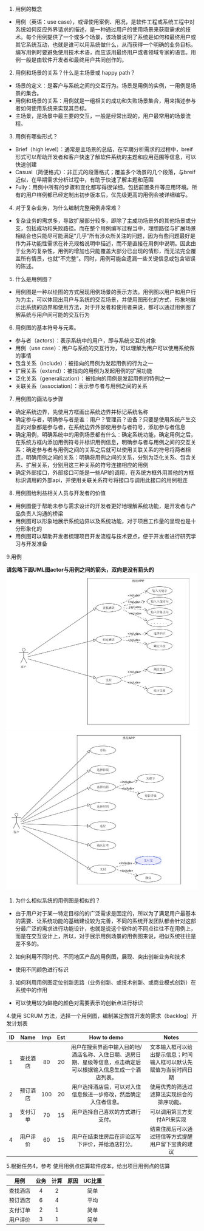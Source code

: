 1. 用例的概念
- 用例（英语：use case），或译使用案例、用况，是软件工程或系统工程中对系统如何反应外界请求的描述，是一种通过用户的使用场景来获取需求的技术。每个用例提供了一个或多个场景，该场景说明了系统是如何和最终用户或其它系统互动，也就是谁可以用系统做什么，从而获得一个明确的业务目标。编写用例时要避免使用技术术语，而应该用最终用户或者领域专家的语言。用例一般是由软件开发者和最终用户共同创作的。

2. 用例和场景的关系？什么是主场景或 happy path？
- 场景的定义：是客户与系统之间的交互行为。场景是用例的实例，一用例是场景的集合。
- 用例和场景的关系：用例就是一组相关的成功和失败场景集合，用来描述参与者如何使用系统来实现其目标。
- 主场景，是场景中最主要的交互，一般是经常出现的，用户最常用的场景流程。

3. 用例有哪些形式？
- Brief（high level）：通常是主场景的总结，在早期分析需求的过程中，breif形式可以帮助开发者和客户快速了解软件系统的主题和应用范围等信息，可以快速创建
- Casual（简便格式）：非正式的段落格式；覆盖多个场景的几个段落，与breif近似，在早期需求分析过程中，有助于快速了解主题和范围
- Fully：用例中所有的步骤和变化都写得很详细，包括前置条件等应用环境。所有的用户样例都已经定制出初步版本后，优先级更高的用例会被详细编写。

4. 对于复杂业务，为什么编制完整用例非常难？
- 复杂业务的需求多，导致扩展部分较多，即除了主成功场景外的其他场景或分支，包括成功和失败路径。而在整个用例编写过程当中，理想路径与扩展场景相结合也只能尽可能满足“几乎”所有涉众所关注的问题，因为有些问题最好是作为非功能性需求在补充规格说明中描述，而不是直接在用例中说明。因此由于业务的复杂性，用例的增加也只能覆盖大部分已出现的情形，而无法完全覆盖所有情景，也就“不完整”。同时，用例可能会遗漏一些关键信息或包含错误的陈述。

5. 什么是用例图？
- 用例图是一种以绘图的方式展现用例场景的表示方法。用例图以用户和用户行为为主，可以体现出用户与系统的交互场景，并使用图形化的方式，形象地展示出系统的边界和使用方法，对于开发者和使用者来说，都可以通过用例图了解系统与用户间可能的交互行为

6. 用例图的基本符号与元素。
- 参与者（actors）：表示系统中的用户，即与系统交互的对象
- 用例（use case）：用户与系统的交互行为，可以理解为用户可以使用系统做的事情
- 包含关系（include）：被指向的用例为发起用例的行为之一
- 扩展关系（extend）：被指向的用例为发起用例的扩展功能
- 泛化关系（generalization）：被指向的用例是发起用例的特例之一
- 关联关系（association）：表示参与者与用例之间的关系

7. 用例图的画法与步骤
- 确定系统边界，先使用方框画出系统边界并标记系统名称
- 确定参与者，明确参与者是谁：用户？管理员？设备？只要是使用系统产生交互的对象都是参与者，在系统边界外部使用参与者符号，添加参与者信息
- 确定用例，明确系统中的用例场景都有什么：确定系统功能，确定用例之后，在系统方框内添加用例符号并标识用例信息，明确参与者与用例之间的交互关系：确定参与者与用例之间的关系之后就可以使用关联关系的符号将两者相连，明确用例之间的关系：明确将用例之间的关系，分别为泛化关系、包含关系、扩展关系，分别用这三种关系的符号连接相应的用例
- 确定外部接口，外部接口可能是一些API的调用，在系统方框外用其他的方框标识调用的外部api，并使用关联关系符号将接口与调用此接口的用例相连

8. 用例图给利益相关人员与开发者的价值
- 用例图便于帮助未参与需求设计的开发者更好地理解系统功能，是开发者与产品负责人沟通的桥梁
- 用例图可以形象地展示系统边界以及系统功能，对于项目工作量的呈现也是十分形象化的
- 用例图可以帮助开发者梳理项目开发流程与技术要点，便于开发者进行研究学习与开发准备

9.用例

**请忽略下面UML图actor与用例之间的箭头，双向是没有箭头的**
![image](https://github.com/qw1998/xitongfenxi/blob/master/pic/%E9%85%92%E5%BA%97.jpg)
![image](https://github.com/qw1998/xitongfenxi/blob/master/pic/%E7%94%B5%E5%BD%B1%E7%A5%A8.jpg)

1. 为什么相似系统的用例图是相似的？
- 由于用户对于某一特定目标的的广泛需求是固定的，所以为了满足用户最基本的需要、让系统功能的基础建设较为完善，不同的系统开发团队都会针对这部分最广泛的需求进行功能设计，也就是说这个软件的不同点往往不在用例上，而是在交互设计上，所以，对于展示用例场景的用例图来说，相似系统往往是差不多的。

2. 如何利用不同时代、不同地区产品的用例图，展现、突出创新业务和技术
- 使用不同颜色进行标识

3. 如何利用用例图定位创新思路（业务创新、或技术创新、或商业模式创新）在系统中的作用
- 可以使用较为鲜艳的颜色对需要表示的创新点进行标识

4.使用 SCRUM 方法，选择一个用例图，编制某定旅馆开发的需求（backlog）开发计划表

|ID|Name|Imp|Est|How to demo|Notes|
|--------|:------:|:-----:|:------:|:-----:|:-----:|
|1|查找酒店|80|20|用户在搜索界面中输入目的地/酒店名称、入住日期、退房日期、星级等信息，点击确定后可以根据输入信息生成一个酒店列表。|文本输入框可以给出提示信息；时间输入框可以默认先赋值为当前时间日期|
|2|预订酒店|100|20|用户选择酒店后，可以对入住信息做进一步修改，然后确定入住者信息。|使用优秀的筛选过滤算法实现综合的排序功能。|
|3|支付订单|70|15|用户选择自己喜欢的方式进行支付。|可以调用第三方支付API来实现|
|4|用户评价|60|15|用户在结束住房后在评论区写下评价，并给酒店打分。|结束住房后可以通过短信等方式提醒用户留下宝贵的建议|

5.根据任务4，参考 使用用例点估算软件成本，给出项目用例点的估算

|用例|业务|计算|原因|UC比重|
|---|:---:|:---:|:---:|:---:|
|查找酒店|4|2||简单|
|预订酒店|6|4||平均|
|支付订单|2|1||简单|
|用户评价|3|1||简单|
